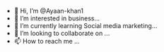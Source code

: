 - 👋 Hi, I’m @Ayaan-khan1
- 👀 I’m interested in business...
- 🌱 I’m currently learning Social media marketing...
- 💞️ I’m looking to collaborate on ...
- 📫 How to reach me ...

<!---
Ayaan-khan1/Ayaan-khan1 is a ✨ special ✨ repository because its `README.md` (this file) appears on your GitHub profile.
You can click the Preview link to take a look at your changes.
--->
